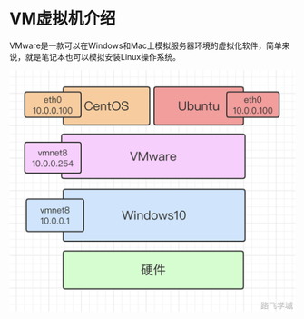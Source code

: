 # VM虚拟机介绍 

VMware是一款可以在Windows和Mac上模拟服务器环境的虚拟化软件，简单来说，就是笔记本也可以模拟安装Linux操作系统。

![img](../images/1717646704062-fcbd0d34-953e-444b-97b4-4e862a62feff.png)
